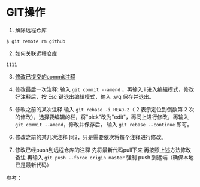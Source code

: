 <!--
 * @Descripttion: 
 * @version: 
 * @Author: shenjia
 * @Date: 2021-08-03 10:54:54
 * @LastEditors: shenjia
 * @LastEditTime: 2021-10-08 18:02:39
-->

# GIT操作

1. 解除远程仓库

``` $ git remote rm github ```


2. 如何关联远程仓库

``` 1111 ```


3. [修改已提交的commit注释](https://www.jianshu.com/p/098d85a58bf1)
  1. 修改最后一次注释:
    输入 ``` git commit --amend ``` ，再输入 i 进入编辑模式，修改好注释后，按 Esc 键退出编辑模式，输入 :wq 保存并退出。

  2. 修改之前的某次注释
    输入 ``` git rebase -i HEAD~2 ```（ 2 表示定位到倒数第 2 次的修改），选择要编辑的栏，将"pick"改为"edit"，再同上进行修改，再输入 ``` git commit --amend ```，修改并保存后， 输入 ``` git rebase --continue ``` 即可。
  
  3. 修改之前的某几次注释
    同2，只是需要依次将每个注释进行修改。
  
  4. 修改已经push到远程仓库的注释
    先将最新代码pull下来
    再按照上述方法修改备注
    再输入 ``` git push --force origin master ``` 强制 push 到远端（确保本地已是最新代码）


参考：
